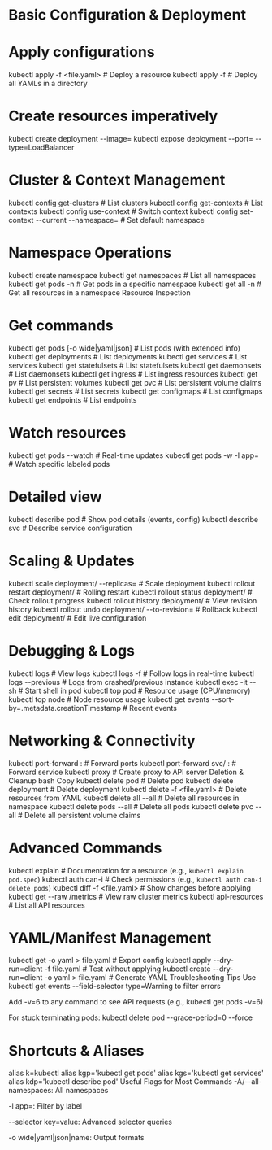 # Basic Configuration & Deployment

# Apply configurations
kubectl apply -f <file.yaml>          # Deploy a resource
kubectl apply -f <directory/>         # Deploy all YAMLs in a directory

# Create resources imperatively
kubectl create deployment <name> --image=<image>
kubectl expose deployment <name> --port=<port> --type=LoadBalancer

# Cluster & Context Management
kubectl config get-clusters           # List clusters
kubectl config get-contexts            # List contexts
kubectl config use-context <context>   # Switch context
kubectl config set-context --current --namespace=<ns> # Set default namespace

# Namespace Operations
kubectl create namespace <ns-name>
kubectl get namespaces                 # List all namespaces
kubectl get pods -n <ns-name>          # Get pods in a specific namespace
kubectl get all -n <ns-name>           # Get all resources in a namespace
Resource Inspection

# Get commands
kubectl get pods [-o wide|yaml|json]   # List pods (with extended info)
kubectl get deployments               # List deployments
kubectl get services                  # List services
kubectl get statefulsets              # List statefulsets
kubectl get daemonsets                # List daemonsets
kubectl get ingress                   # List ingress resources
kubectl get pv                        # List persistent volumes
kubectl get pvc                       # List persistent volume claims
kubectl get secrets                   # List secrets
kubectl get configmaps                # List configmaps
kubectl get endpoints                 # List endpoints

# Watch resources
kubectl get pods --watch              # Real-time updates
kubectl get pods -w -l app=<label>    # Watch specific labeled pods

# Detailed view
kubectl describe pod <pod-name>       # Show pod details (events, config)
kubectl describe svc <service-name>   # Describe service configuration

# Scaling & Updates
kubectl scale deployment/<name> --replicas=<number>  # Scale deployment
kubectl rollout restart deployment/<name>           # Rolling restart
kubectl rollout status deployment/<name>           # Check rollout progress
kubectl rollout history deployment/<name>          # View revision history
kubectl rollout undo deployment/<name> --to-revision=<number>  # Rollback
kubectl edit deployment/<name>                    # Edit live configuration

# Debugging & Logs
kubectl logs <pod-name>               # View logs
kubectl logs -f <pod-name>            # Follow logs in real-time
kubectl logs --previous <pod-name>    # Logs from crashed/previous instance
kubectl exec -it <pod-name> -- sh     # Start shell in pod
kubectl top pod <pod-name>            # Resource usage (CPU/memory)
kubectl top node                       # Node resource usage
kubectl get events --sort-by=.metadata.creationTimestamp  # Recent events

# Networking & Connectivity
kubectl port-forward <pod-name> <local-port>:<pod-port>  # Forward ports
kubectl port-forward svc/<service> <local-port>:<service-port> # Forward service
kubectl proxy                        # Create proxy to API server
Deletion & Cleanup
bash
Copy
kubectl delete pod <pod-name>         # Delete pod
kubectl delete deployment <name>      # Delete deployment
kubectl delete -f <file.yaml>         # Delete resources from YAML
kubectl delete all --all             # Delete all resources in namespace
kubectl delete pods --all            # Delete all pods
kubectl delete pvc --all             # Delete all persistent volume claims

# Advanced Commands
kubectl explain <resource>           # Documentation for a resource (e.g., `kubectl explain pod.spec`)
kubectl auth can-i <verb> <resource> # Check permissions (e.g., `kubectl auth can-i delete pods`)
kubectl diff -f <file.yaml>          # Show changes before applying
kubectl get --raw /metrics           # View raw cluster metrics
kubectl api-resources               # List all API resources

# YAML/Manifest Management
kubectl get <resource> <name> -o yaml > file.yaml  # Export config
kubectl apply --dry-run=client -f file.yaml        # Test without applying
kubectl create <resource> <name> --dry-run=client -o yaml > file.yaml # Generate YAML
Troubleshooting Tips
Use kubectl get events --field-selector type=Warning to filter errors

Add -v=6 to any command to see API requests (e.g., kubectl get pods -v=6)

For stuck terminating pods: kubectl delete pod <name> --grace-period=0 --force

# Shortcuts & Aliases
alias k=kubectl
alias kgp='kubectl get pods'
alias kgs='kubectl get services'
alias kdp='kubectl describe pod'
Useful Flags for Most Commands
-A/--all-namespaces: All namespaces

-l app=<label>: Filter by label

--selector key=value: Advanced selector queries

-o wide|yaml|json|name: Output formats